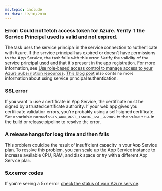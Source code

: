 ```yaml
---
ms.topic: include
ms.date: 12/10/2019
---
```


### Error: Could not fetch access token for Azure. Verify if the Service Principal used is valid and not expired.

The task uses the service principal in the service connection to authenticate with Azure. If the service principal has expired or doesn't have permissions to the App Service, the task fails with this error. Verify the validity of the service principal used and that it's present in the app registration. For more information, see 
   [Use role-based access control to manage access to your Azure subscription resources](/azure/role-based-access-control/role-assignments-portal).
   [This blog post](https://devblogs.microsoft.com/devops/automating-azure-resource-group-deployment-using-a-service-principal-in-visual-studio-online-buildrelease-management/)
   also contains more information about using service principal authentication.

### SSL error

If you want to use a certificate in App Service, the certificate must be signed by a trusted certificate authority. If your web app gives you certificate validation errors, you're probably using a self-signed certificate. Set a variable named `VSTS_ARM_REST_IGNORE_SSL_ERRORS` to the value `true` in the build or release pipeline to resolve the error.

### A release hangs for long time and then fails

This problem could be the result of insufficient capacity in your App Service plan. To resolve this problem, you can scale up the App Service instance to increase available CPU, RAM, and disk space or try with a different App Service plan.

### 5*xx* error codes

If you're seeing a 5*xx* error, [check the status of your Azure service](https://status.azure.com/status).


